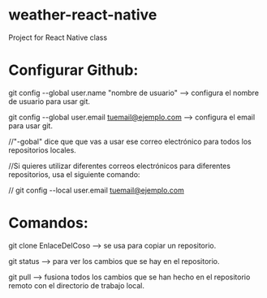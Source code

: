 # weather-react-native
Project for React Native class

# Configurar Github:

git config --global user.name "nombre de usuario" --> configura el nombre de usuario para usar git.

git config --global user.email tuemail@ejemplo.com --> configura el email para usar git.

//"-gobal" dice que que vas a usar ese correo electrónico para todos los repositorios locales.

//Si quieres utilizar diferentes correos electrónicos para diferentes repositorios, usa el siguiente comando:

// git config --local user.email tuemail@ejemplo.com

# Comandos: 

git clone EnlaceDelCoso --> se usa para copiar un repositorio.

git status -->  para ver los cambios que se hay en el repositorio.

git pull  --> fusiona todos los cambios que se han hecho en el repositorio remoto con el directorio de trabajo local.
